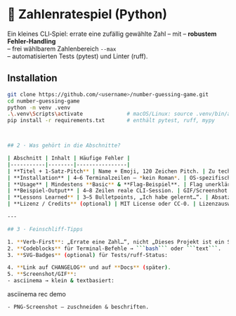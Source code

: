 # 🎲 Zahlenratespiel (Python)

Ein kleines CLI‐Spiel: errate eine zufällig gewählte Zahl – mit
– **robustem Fehler-Handling**  
– frei wählbarem Zahlenbereich `--max`  
– automatisierten Tests (pytest) und Linter (ruff).

## Installation

```bash
git clone https://github.com/<username>/number-guessing-game.git
cd number-guessing-game
python -m venv .venv
.\.venv\Scripts\activate              # macOS/Linux: source .venv/bin/activate
pip install -r requirements.txt       # enthält pytest, ruff, mypy



## 2 · Was gehört in die Abschnitte?

| Abschnitt | Inhalt | Häufige Fehler |
|-----------|--------|----------------|
| **Titel + 1-Satz-Pitch** | Name + Emoji, 120 Zeichen Pitch. | Zu technisch („CLI basierend auf while-Loop…“). |
| **Installation** | 4–6 Terminalzeilen – *kein Roman*. | OS-spezifische Befehle mischen; venv vergessen. |
| **Usage** | Mindestens **Basic** & **Flag-Beispiel**. | Flag unerklärt lassen; Ausgabe abschneiden. |
| **Beispiel-Output** | 4–8 Zeilen reale CLI-Session. | GIF/Screenshot ohne Textalternative. |
| **Lessons Learned** | 3–5 Bulletpoints, „Ich habe gelernt…“. | Absatzweise Tagebuch; keep it short. |
| **Lizenz / Credits** (optional) | MIT License oder CC-0. | Lizenzauswahl skippen. |

---

## 3 · Feinschliff-Tipps

1. **Verb-First**: „Errate eine Zahl…“, nicht „Dieses Projekt ist ein Spiel…“.  
2. **Codeblocks** für Terminal-Befehle → ```bash``` oder ```text```.  
3. **SVG-Badges** (optional) für Tests/ruff-Status:  

4. **Link auf CHANGELOG** und auf **Docs** (später).  
5. **Screenshot/GIF**:  
- asciinema → klein & textbasiert:  
  ```
  asciinema rec demo
  ```  
- PNG‐Screenshot – zuschneiden & beschriften.


